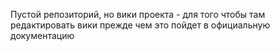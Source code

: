Пустой репозиторий, но вики проекта - для того чтобы там редактировать вики прежде чем это пойдет в официальную документацию
